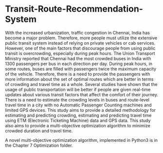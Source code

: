 # Transit-Route-Recommendation-System

With the increased urbanization, traffic congestion in Chennai, India has become a major problem. Therefore, more people must utilize the extensive public transit system instead of relying on private vehicles or cab services. However, one of the main factors that discourage people from using public transit is overcrowding, especially during peak hours. The Union Transport Ministry reported that Chennai had the most crowded buses in India with 1300 passengers per bus in each direction per day. During peak hours, in some routes, buses are filled with passengers twice the maximum capacity of the vehicle. Therefore, there is a need to provide the passengers with more information about the set of optimal routes which are better in terms of crowding and travel time as a whole. Several studies have shown that the usage of public transportation will be better if people are given real-time updates about various transit factors that affect the comfort of their journey. There is a need to estimate the crowding levels in buses and route-level travel time in a city with no Automatic Passenger Counting machines and limited GPS devices. This study aims to provide a detailed methodology for estimating and predicting crowding, estimating and predicting travel time using ETM (Electronic Ticketing Machine) data and GPS data. This study also aims to provide a multi-objective optimization algorithm to minimize crowded duration and travel time.

A novel multi-objective optimization algorithm, implemented in Python3 is in the Chapter 7 Optimization folder.

